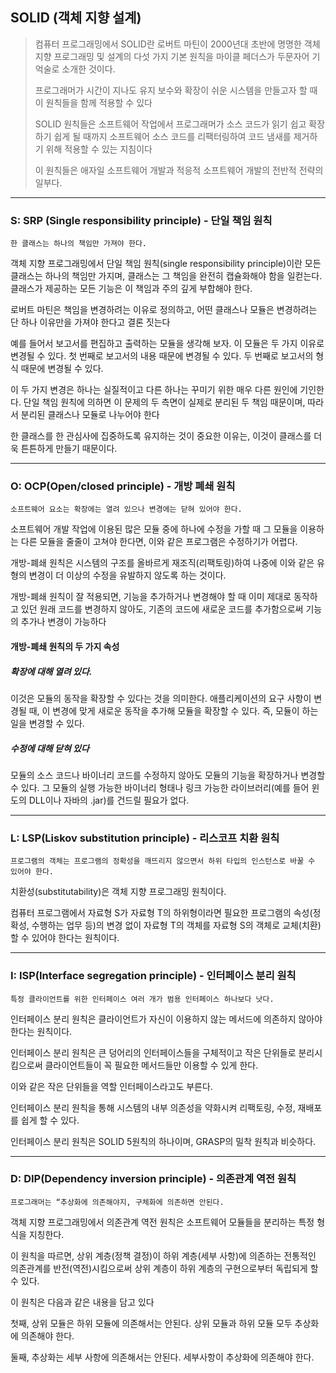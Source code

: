 ## SOLID (객체 지향 설계)

> 컴퓨터 프로그래밍에서 SOLID란 로버트 마틴이 2000년대 초반에 명명한 객체 지향 프로그래밍 및 설계의 다섯 가지 기본 원칙을 마이클 페더스가 두문자어 기억술로 소개한 것이다. 
>
> 프로그래머가 시간이 지나도 유지 보수와 확장이 쉬운 시스템을 만들고자 할 때 이 원칙들을 함께 적용할 수 있다
>
> SOLID 원칙들은 소프트웨어 작업에서 프로그래머가 소스 코드가 읽기 쉽고 확장하기 쉽게 될 때까지 소프트웨어 소스 코드를 리팩터링하여 코드 냄새를 제거하기 위해 적용할 수 있는 지침이다
> 
> 이 원칙들은 애자일 소프트웨어 개발과 적응적 소프트웨어 개발의 전반적 전략의 일부다.

***

### S: SRP (Single responsibility principle) - 단일 책임 원칙
    
    한 클래스는 하나의 책임만 가져야 한다.

객체 지향 프로그래밍에서 단일 책임 원칙(single responsibility principle)이란 모든 클래스는 하나의 책임만 가지며, 클래스는 그 책임을 완전히 캡슐화해야 함을 일컫는다. 클래스가 제공하는 모든 기능은 이 책임과 주의 깊게 부합해야 한다.

로버트 마틴은 책임을 변경하려는 이유로 정의하고, 어떤 클래스나 모듈은 변경하려는 단 하나 이유만을 가져야 한다고 결론 짓는다

예를 들어서 보고서를 편집하고 출력하는 모듈을 생각해 보자. 이 모듈은 두 가지 이유로 변경될 수 있다. 첫 번째로 보고서의 내용 때문에 변경될 수 있다. 두 번째로 보고서의 형식 때문에 변경될 수 있다. 

이 두 가지 변경은 하나는 실질적이고 다른 하나는 꾸미기 위한 매우 다른 원인에 기인한다. 단일 책임 원칙에 의하면 이 문제의 두 측면이 실제로 분리된 두 책임 때문이며, 따라서 분리된 클래스나 모듈로 나누어야 한다

한 클래스를 한 관심사에 집중하도록 유지하는 것이 중요한 이유는, 이것이 클래스를 더욱 튼튼하게 만들기 때문이다.
***
### O: OCP(Open/closed principle) - 개방 폐쇄 원칙

    소프트웨어 요소는 확장에는 열려 있으나 변경에는 닫혀 있어야 한다.

소프트웨어 개발 작업에 이용된 많은 모듈 중에 하나에 수정을 가할 때 그 모듈을 이용하는 다른 모듈을 줄줄이 고쳐야 한다면, 이와 같은 프로그램은 수정하기가 어렵다.

개방-폐쇄 원칙은 시스템의 구조를 올바르게 재조직(리팩토링)하여 나중에 이와 같은 유형의 변경이 더 이상의 수정을 유발하지 않도록 하는 것이다.

개방-폐쇄 원칙이 잘 적용되면, 기능을 추가하거나 변경해야 할 때 이미 제대로 동작하고 있던 원래 코드를 변경하지 않아도, 기존의 코드에 새로운 코드를 추가함으로써 기능의 추가나 변경이 가능하다

#### 개방-폐쇄 원칙의 두 가지 속성

##### 확장에 대해 열려 있다.

이것은 모듈의 동작을 확장할 수 있다는 것을 의미한다. 애플리케이션의 요구 사항이 변경될 때, 이 변경에 맞게 새로운 동작을 추가해 모듈을 확장할 수 있다. 즉, 모듈이 하는 일을 변경할 수 있다.

##### 수정에 대해 닫혀 있다

모듈의 소스 코드나 바이너리 코드를 수정하지 않아도 모듈의 기능을 확장하거나 변경할 수 있다. 그 모듈의 실행 가능한 바이너리 형태나 링크 가능한 라이브러리(예를 들어 윈도의 DLL이나 자바의 .jar)를 건드릴 필요가 없다.

***
### L: LSP(Liskov substitution principle) - 리스코프 치환 원칙

    프로그램의 객체는 프로그램의 정확성을 깨뜨리지 않으면서 하위 타입의 인스턴스로 바꿀 수 있어야 한다.    
    
치환성(substitutability)은 객체 지향 프로그래밍 원칙이다. 

 컴퓨터 프로그램에서 자료형 S가 자료형 T의 하위형이라면 필요한 프로그램의 속성(정확성, 수행하는 업무 등)의 변경 없이 자료형 T의 객체를 자료형 S의 객체로 교체(치환)할 수 있어야 한다는 원칙이다. 
 

***
### I: ISP(Interface segregation principle) - 인터페이스 분리 원칙

    특정 클라이언트를 위한 인터페이스 여러 개가 범용 인터페이스 하나보다 낫다.

인터페이스 분리 원칙은 클라이언트가 자신이 이용하지 않는 메서드에 의존하지 않아야 한다는 원칙이다.

인터페이스 분리 원칙은 큰 덩어리의 인터페이스들을 구체적이고 작은 단위들로 분리시킴으로써 클라이언트들이 꼭 필요한 메서드들만 이용할 수 있게 한다.

이와 같은 작은 단위들을 역할 인터페이스라고도 부른다.

인터페이스 분리 원칙을 통해 시스템의 내부 의존성을 약화시켜 리팩토링, 수정, 재배포를 쉽게 할 수 있다. 

인터페이스 분리 원칙은 SOLID 5원칙의 하나이며, GRASP의 밀착 원칙과 비슷하다.
***
### D: DIP(Dependency inversion principle) - 의존관계 역전 원칙

    프로그래머는 “추상화에 의존해야지, 구체화에 의존하면 안된다.

객체 지향 프로그래밍에서 의존관계 역전 원칙은 소프트웨어 모듈들을 분리하는 특정 형식을 지칭한다. 

이 원칙을 따르면, 상위 계층(정책 결정)이 하위 계층(세부 사항)에 의존하는 전통적인 의존관계를 반전(역전)시킴으로써 상위 계층이 하위 계층의 구현으로부터 독립되게 할 수 있다.

이 원칙은 다음과 같은 내용을 담고 있다

첫째, 상위 모듈은 하위 모듈에 의존해서는 안된다. 상위 모듈과 하위 모듈 모두 추상화에 의존해야 한다.

둘째, 추상화는 세부 사항에 의존해서는 안된다. 세부사항이 추상화에 의존해야 한다.



